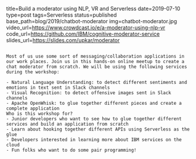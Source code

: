 title=Build a moderator using NLP, VR and Serverless
date=2019-07-10
type=post
tags=Serverless
status=published
base_path=blog/2019/chatbot-moderator
img=chatbot-moderator.jpg
video_url=https://www.crowdcast.io/e/a-moderator-using-nlp-vr
code_url=https://github.com/IBM/cognitive-moderator-service
slides_url=https://slides.com/upkar/moderator
~~~~~~

Most of us use some sort of messaging/collaboration applications in our work places. Join us in this hands-on online meetup to create a chat moderator from scratch. We will be using the following services during the workshop:

- Natural Language Understanding: to detect different sentiments and emotions in text sent in Slack channels
- Visual Recognition: to detect offensive images sent in Slack channels
- Apache OpenWhisk: to glue together different pieces and create a complete application
Who is this workshop for?
- Junior developers who want to see how to glue together different services and build an application from scratch
- Learn about hooking together different APIs using Serverless as the glue
- Developers interested in learning more about IBM services on the cloud
- Fun folks who want to do some pair programming!